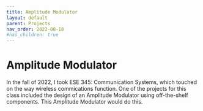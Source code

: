```yaml
---
title: Amplitude Modulator
layout: default
parent: Projects
nav_order: 2022-08-18
#has_children: true
---
```


# Amplitude Modulator

In the fall of 2022, I took ESE 345: Communication Systems, which touched on the way wireless commications function. One of the projects for this class included the design of an Amplitude Modulator using off-the-shelf components. This Amplitude Modulator would  do this.